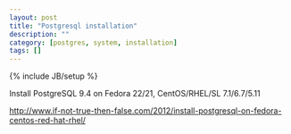 ```yaml
---
layout: post
title: "Postgresql installation"
description: ""
category: [postgres, system, installation]
tags: []
---
```

{% include JB/setup %}

Install PostgreSQL 9.4 on Fedora 22/21, CentOS/RHEL/SL 7.1/6.7/5.11

<http://www.if-not-true-then-false.com/2012/install-postgresql-on-fedora-centos-red-hat-rhel/>

